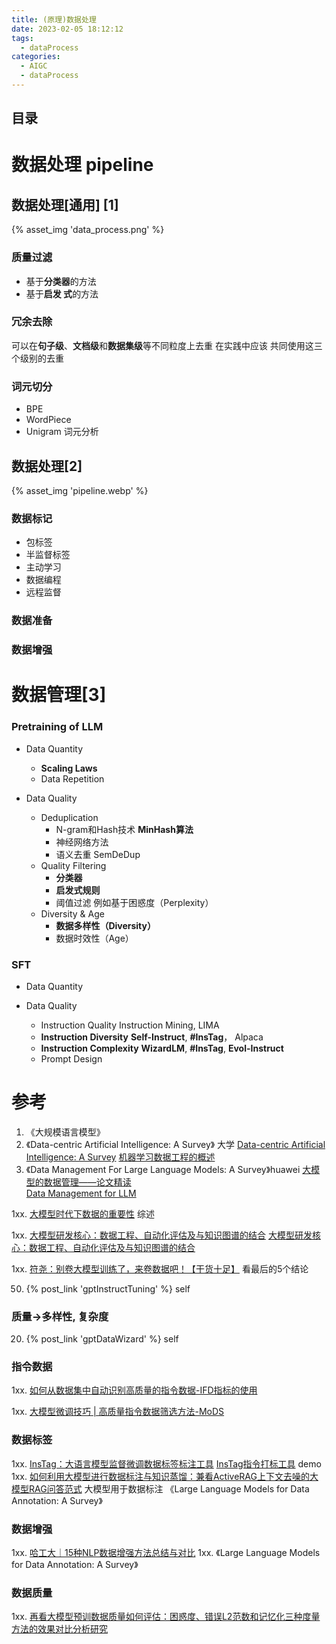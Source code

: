 ```yaml
---
title: (原理)数据处理
date: 2023-02-05 18:12:12
tags:
  - dataProcess
categories: 
  - AIGC
  - dataProcess   
---
```


<p></p>
<!-- more -->

## 目录
<!-- toc -->

# 数据处理 pipeline
## 数据处理[通用] [1]
{% asset_img  'data_process.png' %}

### 质量过滤
+ 基于**分类器**的方法
+ 基于**启发 式**的方法

### 冗余去除
可以在**句子级**、**文档级**和**数据集级**等不同粒度上去重
在实践中应该 共同使用这三个级别的去重

### 词元切分
+ BPE
+ WordPiece
+ Unigram 词元分析

## 数据处理[2]
{% asset_img 'pipeline.webp' %}
### 数据标记
+ 包标签
+ 半监督标签
+ 主动学习
+ 数据编程
+ 远程监督

### 数据准备

### 数据增强

# 数据管理[3]
### Pretraining of LLM
+ Data Quantity
  - **Scaling Laws**
  - Data Repetition

+ Data Quality
  - Deduplication
    - N-gram和Hash技术
      **MinHash算法**
    - 神经网络方法
    - 语义去重
      SemDeDup
  - Quality Filtering   
    - **分类器**
    - **启发式规则**
    - 阈值过滤
      例如基于困惑度（Perplexity）
  - Diversity & Age
    - **数据多样性（Diversity）**
    - 数据时效性（Age）    

### SFT
+ Data Quantity

+ Data Quality
  - Instruction Quality
    Instruction Mining,  LIMA
  - **Instruction Diversity**
    **Self-Instruct**,  **#InsTag**， Alpaca
  - **Instruction Complexity** 
    **WizardLM**,  **#InsTag**, **Evol-Instruct**
  - Prompt Design
  

# 参考
1. 《大规模语言模型》 
2. 《Data-centric Artificial Intelligence: A Survey》 大学
   [Data-centric Artificial Intelligence: A Survey](https://zhuanlan.zhihu.com/p/620890799)
    [机器学习数据工程的概述](https://cloud.tencent.com/developer/article/2359824)
3. 《Data Management For Large Language Models: A Survey》huawei
    [大模型的数据管理——论文精读](https://blog.csdn.net/weixin_60760661/article/details/136058893)   
    [Data Management for LLM](https://github.com/www6v/data_management_LLM)

1xx. [大模型时代下数据的重要性](https://zhuanlan.zhihu.com/p/639207933) 综述

1xx. [大模型研发核心：数据工程、自动化评估及与知识图谱的结合](https://hub.baai.ac.cn/view/28740)
   [大模型研发核心：数据工程、自动化评估及与知识图谱的结合 ](https://mp.weixin.qq.com/s/SvDnQD886E3DBtw8k9asgg)

1xx. [符尧：别卷大模型训练了，来卷数据吧！【干货十足】](https://blog.csdn.net/qq_16949707/article/details/133875958) 看最后的5个结论   

50. {% post_link 'gptInstructTuning' %} self

###    质量->多样性, 复杂度
20. {% post_link 'gptDataWizard' %}   self 

###  指令数据
1xx. [如何从数据集中自动识别高质量的指令数据-IFD指标的使用](https://zhuanlan.zhihu.com/p/658128530)

1xx. [大模型微调技巧 | 高质量指令数据筛选方法-MoDS](https://zhuanlan.zhihu.com/p/671183709)

###  数据标签
1xx. [InsTag：大语言模型监督微调数据标签标注工具](https://developer.aliyun.com/article/1311807)
   [InsTag指令打标工具](https://www.modelscope.cn/studios/lukeminglkm/instagger_demo/summary) demo
1xx.  [如何利用大模型进行数据标注与知识蒸馏：兼看ActiveRAG上下文去噪的大模型RAG问答范式](https://mp.weixin.qq.com/s?__biz=MzAxMjc3MjkyMg==&mid=2648408650&idx=2&sn=ef8424969be749489188ebd810800f08)
   大模型用于数据标注
   《Large Language Models for Data Annotation: A Survey》
   
### 数据增强
1xx. [哈工大｜15种NLP数据增强方法总结与对比](https://zhuanlan.zhihu.com/p/420295576)
1xx. 《Large Language Models for Data Annotation: A Survey》
    

### 数据质量
1xx. [再看大模型预训数据质量如何评估：困惑度、错误L2范数和记忆化三种度量方法的效果对比分析研究](https://mp.weixin.qq.com/s?__biz=MzAxMjc3MjkyMg==&mid=2648403976&idx=1&sn=694db5e2b3085b1610e8d19daa93a474)

